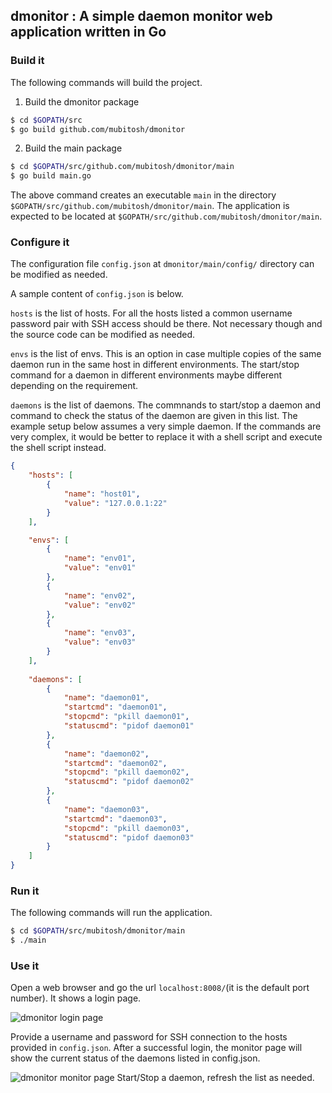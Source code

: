 ## **dmonitor** : A simple daemon monitor web application written in Go

### Build it
The following commands will build the project.

1. Build the dmonitor package

```bash
$ cd $GOPATH/src
$ go build github.com/mubitosh/dmonitor
```

2. Build the main package

```bash
$ cd $GOPATH/src/github.com/mubitosh/dmonitor/main
$ go build main.go
```

The above command creates an executable ```main``` in the directory ```$GOPATH/src/github.com/mubitosh/dmonitor/main```. The application is expected to be located at ```$GOPATH/src/github.com/mubitosh/dmonitor/main```.

### Configure it
The configuration file ```config.json``` at ```dmonitor/main/config/``` directory can be modified as needed.

A sample content of ```config.json``` is below.

```hosts``` is the list of hosts. For all the hosts listed a common username password pair with SSH access should be there. Not necessary though and the source code can be modified as needed.

```envs``` is the list of envs. This is an option in case multiple copies of the same daemon run in the same host in different environments. The start/stop command for a daemon in different environments maybe different depending on the requirement.

```daemons``` is the list of daemons. The commnands to start/stop a daemon and command to check the status of the daemon are given in this list. The example setup below assumes a very simple daemon. If the commands are very complex, it would be better to replace it with a shell script and execute the shell script instead.

```json
{
    "hosts": [
        {
            "name": "host01",
            "value": "127.0.0.1:22"
        }
    ],

    "envs": [
        {
            "name": "env01",
            "value": "env01"
        },
        {
            "name": "env02",
            "value": "env02"
        },
        {
            "name": "env03",
            "value": "env03"
        }
    ],
    
    "daemons": [
        {
            "name": "daemon01",
            "startcmd": "daemon01",
            "stopcmd": "pkill daemon01",
            "statuscmd": "pidof daemon01"
        },
        {
            "name": "daemon02",
            "startcmd": "daemon02",
            "stopcmd": "pkill daemon02",
            "statuscmd": "pidof daemon02"
        },
        {
            "name": "daemon03",
            "startcmd": "daemon03",
            "stopcmd": "pkill daemon03",
            "statuscmd": "pidof daemon03"
        }
    ]
}
```

### Run it
The following commands will run the application.

```bash
$ cd $GOPATH/src/mubitosh/dmonitor/main
$ ./main
```

###	Use it
Open a web browser and go the url ```localhost:8008/```(it is the default port number). It shows a login page.

![dmonitor login page](https://github.com/mubitosh/dmonitor/blob/master/main/images/dmonitor-login-page-screenshot.jpeg "dmonitor login page")

Provide a username and password for SSH connection to the hosts provided in ```config.json```. After a successful login, the monitor page will show the current status of the daemons listed in config.json. 

![dmonitor monitor page](https://github.com/mubitosh/dmonitor/blob/master/main/images/dmonitor-monitor-page-screenshot.jpeg "dmonitor monitor page")
Start/Stop a daemon, refresh the list as needed.